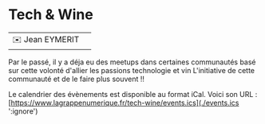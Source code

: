 # Tech & Wine

|                                |     |
| ------------------------------ | --- |
| ✉️ Jean EYMERIT |

Par le passé, il y a déja eu des meetups dans certaines communautés basé sur cette volonté d'allier les passions technologie et vin
L'initiative de  cette communauté et de le faire plus souvent !!

Le calendrier des évènements est disponible au format iCal.
Voici son URL : [https://www.lagrappenumerique.fr/tech-wine/events.ics](./events.ics ':ignore')

<!-- EVENTS:START -->
<!-- EVENTS:END -->
